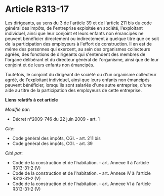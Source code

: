 # Article R313-17

Les dirigeants, au sens du 3 de l'article 39 et de l'article 211 bis du code général des impôts, de l'entreprise exploitée en
société, l'exploitant individuel, ainsi que leur conjoint et leurs enfants non émancipés ne peuvent bénéficier directement ou
indirectement à quelque titre que ce soit de la participation des employeurs à l'effort de construction. Il en est de même
des personnes qui exercent, au sein des organismes collecteurs agréés, des fonctions de dirigeants qui s'entendent des
membres de l'organe délibérant et du directeur général de l'organisme, ainsi que de leur conjoint et de leurs enfants non
émancipés. 

Toutefois, le conjoint du dirigeant de société ou d'un organisme collecteur agréé, de l'exploitant individuel, ainsi que
leurs enfants non émancipés peuvent bénéficier, lorsqu'ils sont salariés d'une autre entreprise, d'une aide au titre de la
participation des employeurs de cette entreprise.

**Liens relatifs à cet article**

_Modifié par_:

  - Décret n°2009-746 du 22 juin 2009 - art. 1

_Cite_:

  - Code général des impôts, CGI. - art. 211 bis
  - Code général des impôts, CGI. - art. 39

_Cité par_:

  - Code de la construction et de l'habitation. - art. Annexe II à l'article R313-31-2 (V)
  - Code de la construction et de l'habitation. - art. Annexe IV à l'article R313-31-2 (V)
  - Code de la construction et de l'habitation. - art. Annexe VI à l'article R313-31-2 (V)
